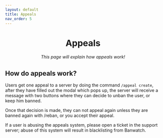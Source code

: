 ```yaml
---
layout: default
title: Appeals
nav_order: 5
---
```

<div style="text-align: center">
  <h1>Appeals</h1>
  <h6>This page will explain how appeals work!</h6>
</div>

## How do appeals work?
Users get one appeal to a server by doing the command `/appeal create`, after they have filled out the modal which pops up, the server will receive a message with two buttons where they can decide to unban the user, or keep him banned.

Once that decision is made, they can not appeal again unless they are banned again with /reban, or you accept their appeal. 

If a user is abusing the appeals system, please open a ticket in the support server; abuse of this system will result in blacklisting from Banwatch.